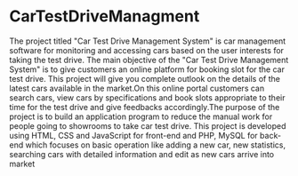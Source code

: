# CarTestDriveManagment
The project titled "Car Test Drive Management System" is car management software for monitoring and accessing cars based on the user interests for taking the test drive. The main objective of the "Car Test Drive Management System" is to give customers an online platform for booking slot for the car test drive. This project will give you complete outlook on the details of the latest cars available in the market.On this online portal customers can search cars, view cars by specifications and book slots appropriate to their time for the test drive and give feedbacks accordingly.The purpose of the project is to build an application program to reduce the manual work for people going to showrooms to take car test drive. This project is developed using HTML, CSS and JavaScript for front-end and PHP, MySQL for back-end which focuses on basic operation like adding a new car, new statistics, searching cars with detailed information and edit as new cars arrive into market

